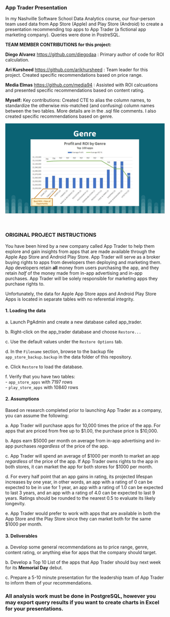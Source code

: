 ### App Trader Presentation

In my Nashville Software School Data Analytics course, our four-person team used data from App Store (Apple) and Play Store (Android) to create a presentation recommending top apps to App Trader (a fictional app marketing company). Queries were done in PostreSQL. 



**TEAM MEMBER CONTRIBUTIONS for this project:**  

**Diego Alvarez** https://github.com/diegodaa : Primary author of code for ROI calculation.  

**Ari Kursheed** https://github.com/arikhursheed : Team leader for this project. Created specific recommendations based on price range.  

**Media Elmas** https://github.com/media94 : Assisted with ROI calcuations and presented specific recommendations based on content rating.  

**Myself:**   Key contributions: Created CTE to alias the column names, to standardize the otherwise mis-matched (and confusing) column names between the two tables. More details are in the .sql file comments. I also created specific recommendations based on genre.  

![Genre Chart](assets/genre_slide.PNG)

<br>

### **ORIGINAL PROJECT INSTRUCTIONS**

You have been hired by a new company called App Trader to help them explore and gain insights from apps that are made available through the Apple App Store and Android Play Store. App Trader will serve as a broker buying rights to apps from developers then deploying and marketing them. App developers retain **all** money from users purchasing the app, and they retain _half_ of the money made from in-app advertising and in-app purchases. App Trader will be solely responsible for marketing apps they purchase rights to.  

Unfortunately, the data for Apple App Store apps and Android Play Store Apps is located in separate tables with no referential integrity.

#### 1. Loading the data
a. Launch PgAdmin and create a new database called app_trader.  

b. Right-click on the app_trader database and choose `Restore...`  

c. Use the default values under the `Restore Options` tab. 

d. In the `Filename` section, browse to the backup file `app_store_backup.backup` in the data folder of this repository.  

e. Click `Restore` to load the database.  

f. Verify that you have two tables:  
    - `app_store_apps` with 7197 rows  
    - `play_store_apps` with 10840 rows


#### 2. Assumptions
Based on research completed prior to launching App Trader as a company, you can assume the following:  

a. App Trader will purchase apps for 10,000 times the price of the app. For apps that are priced from free up to $1.00, the purchase price is $10,000.  

b. Apps earn $5000 per month on average from in-app advertising and in-app purchases _regardless_ of the price of the app.  

c. App Trader will spend an average of $1000 per month to market an app _regardless_ of the price of the app. If App Trader owns rights to the app in both stores, it can market the app for both stores for $1000 per month.  

d. For every half point that an app gains in rating, its projected lifespan increases by one year, in other words, an app with a rating of 0 can be expected to be in use for 1 year, an app with a rating of 1.0 can be expected to last 3 years, and an app with a rating of 4.0 can be expected to last 9 years. Ratings should be rounded to the nearest 0.5 to evaluate its likely longevity.  

e. App Trader would prefer to work with apps that are available in both the App Store and the Play Store since they can market both for the same $1000 per month. 

#### 3. Deliverables
a. Develop some general recommendations as to price range, genre, content rating, or anything else for apps that the company should target.  

b. Develop a Top 10 List of the apps that App Trader should buy next week for its **Memorial Day** debut.  

c. Prepare a 5-10 minute presentation for the leadership team of App Trader to inform them of your recommendations.



### All analysis work must be done in PostgreSQL, however you may export query results if you want to create charts in Excel for your presentations.

